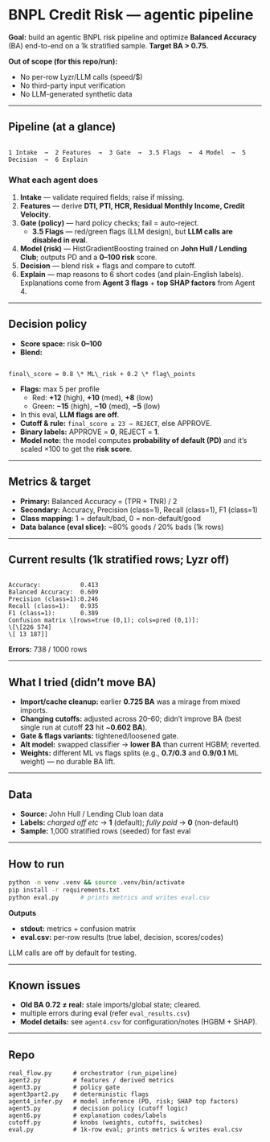 
# BNPL Credit Risk — agentic pipeline

**Goal:** build an agentic BNPL risk pipeline and optimize **Balanced Accuracy** (BA) end-to-end on a 1k stratified sample. **Target BA > 0.75.**

**Out of scope (for this repo/run):**
- No per-row Lyzr/LLM calls (speed/$)
- No third-party input verification
- No LLM-generated synthetic data

---

## Pipeline (at a glance)

```

1 Intake  →  2 Features  →  3 Gate  →  3.5 Flags  →  4 Model  →  5 Decision  →  6 Explain

```

### What each agent does
1. **Intake** — validate required fields; raise if missing.  
2. **Features** — derive **DTI, PTI, HCR, Residual Monthly Income, Credit Velocity**.  
3. **Gate (policy)** — hard policy checks; fail = auto-reject.  
   - **3.5 Flags** — red/green flags (LLM design), but **LLM calls are disabled in eval**.  
4. **Model (risk)** — HistGradientBoosting trained on **John Hull / Lending Club**; outputs PD and a **0–100 risk** score.  
5. **Decision** — blend risk + flags and compare to cutoff.  
6. **Explain** — map reasons to 6 short codes (and plain-English labels). Explanations come from **Agent 3 flags** + **top SHAP factors** from Agent 4.

---

## Decision policy

- **Score space:** risk **0–100**
- **Blend:**
```

final\_score = 0.8 \* ML\_risk + 0.2 \* flag\_points

```
- **Flags:** max 5 per profile  
  - Red: **+12** (high), **+10** (med), **+8** (low)  
  - Green: **−15** (high), **−10** (med), **−5** (low)
- In this eval, **LLM flags are off**.
- **Cutoff & rule:** `final_score ≥ 23 → REJECT`, else APPROVE.
- **Binary labels:** APPROVE = **0**, REJECT = **1**.
- **Model note:** the model computes **probability of default (PD)** and it’s scaled ×100 to get the **risk score**.

---

## Metrics & target

- **Primary:** Balanced Accuracy = (TPR + TNR) / 2  
- **Secondary:** Accuracy, Precision (class=1), Recall (class=1), F1 (class=1)  
- **Class mapping:** 1 = default/bad, 0 = non-default/good  
- **Data balance (eval slice):** ~80% goods / 20% bads (1k rows)

---

## Current results (1k stratified rows; Lyzr off)

```

Accuracy:           0.413
Balanced Accuracy:  0.609
Precision (class=1):0.246
Recall (class=1):   0.935
F1 (class=1):       0.389
Confusion matrix \[rows=true (0,1); cols=pred (0,1)]:
\[\[226 574]
\[ 13 187]]

````

**Errors:** 738 / 1000 rows

---

## What I tried (didn’t move BA)

- **Import/cache cleanup:** earlier **0.725 BA** was a mirage from mixed imports.  
- **Changing cutoffs:** adjusted across 20–60; didn’t improve BA (best single run at cutoff **23** hit ~**0.602 BA**).  
- **Gate & flags variants:** tightened/loosened gate.  
- **Alt model:** swapped classifier → **lower BA** than current HGBM; reverted.  
- **Weights:** different ML vs flags splits (e.g., **0.7/0.3** and **0.9/0.1** ML weight) — no durable BA lift.

---

## Data

- **Source:** John Hull / Lending Club loan data  
- **Labels:** *charged off etc* → **1** (default); *fully paid* → **0** (non-default)  
- **Sample:** 1,000 stratified rows (seeded) for fast eval

---

## How to run

```bash
python -m venv .venv && source .venv/bin/activate
pip install -r requirements.txt
python eval.py      # prints metrics and writes eval.csv
````

**Outputs**

* **stdout:** metrics + confusion matrix
* **eval.csv:** per-row results (true label, decision, scores/codes)

LLM calls are off by default for testing.

---

## Known issues

* **Old BA 0.72 ≠ real:** stale imports/global state; cleared.
* multiple errors during eval (refer `eval_results.csv`)
* **Model details:** see `agent4.csv` for configuration/notes (HGBM + SHAP).

---

## Repo

```
real_flow.py      # orchestrator (run_pipeline)
agent2.py         # features / derived metrics
agent3.py         # policy gate
agent3part2.py    # deterministic flags
agent4_infer.py   # model inference (PD, risk; SHAP top factors)
agent5.py         # decision policy (cutoff logic)
agent6.py         # explanation codes/labels
cutoff.py         # knobs (weights, cutoffs, switches)
eval.py           # 1k-row eval; prints metrics & writes eval.csv
```

```
```




    

